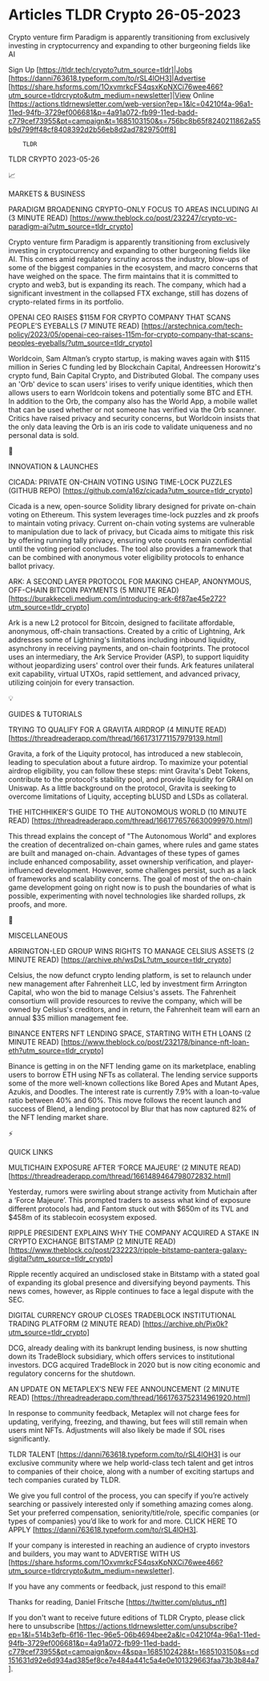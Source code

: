 # Articles TLDR Crypto 26-05-2023

Crypto venture firm Paradigm is apparently transitioning from
exclusively investing in cryptocurrency and expanding to other
burgeoning fields like AI  

Sign Up [https://tldr.tech/crypto?utm_source=tldr]|Jobs
[https://danni763618.typeform.com/to/rSL4lOH3]|Advertise
[https://share.hsforms.com/1OxvmrkcFS4qsxKpNXCi76wee466?utm_source=tldrcrypto&utm_medium=newsletter]|View
Online
[https://actions.tldrnewsletter.com/web-version?ep=1&lc=04210f4a-96a1-11ed-94fb-3729ef006681&p=4a91a072-fb99-11ed-badd-c779cef73955&pt=campaign&t=1685103150&s=756bc8b65f8240211862a55b9d799ff48cf8408392d2b56eb8d2ad7829750ff8]


		TLDR 

TLDR CRYPTO 2023-05-26

📈 

MARKETS & BUSINESS

PARADIGM BROADENING CRYPTO-ONLY FOCUS TO AREAS INCLUDING AI (3 MINUTE
READ)
[https://www.theblock.co/post/232247/crypto-vc-paradigm-ai?utm_source=tldr_crypto]


Crypto venture firm Paradigm is apparently transitioning from
exclusively investing in cryptocurrency and expanding to other
burgeoning fields like AI. This comes amid regulatory scrutiny across
the industry, blow-ups of some of the biggest companies in the
ecosystem, and macro concerns that have weighed on the space. The firm
maintains that it is committed to crypto and web3, but is expanding
its reach. The company, which had a significant investment in the
collapsed FTX exchange, still has dozens of crypto-related firms in
its portfolio. 

OPENAI CEO RAISES $115M FOR CRYPTO COMPANY THAT SCANS PEOPLE’S
EYEBALLS (7 MINUTE READ)
[https://arstechnica.com/tech-policy/2023/05/openai-ceo-raises-115m-for-crypto-company-that-scans-peoples-eyeballs/?utm_source=tldr_crypto]


Worldcoin, Sam Altman’s crypto startup, is making waves again with
$115 million in Series C funding led by Blockchain Capital, Andreessen
Horowitz's crypto fund, Bain Capital Crypto, and Distributed Global.
The company uses an 'Orb' device to scan users' irises to verify
unique identities, which then allows users to earn Worldcoin tokens
and potentially some BTC and ETH. In addition to the Orb, the company
also has the World App, a mobile wallet that can be used whether or
not someone has verified via the Orb scanner. Critics have raised
privacy and security concerns, but Worldcoin insists that the only
data leaving the Orb is an iris code to validate uniqueness and no
personal data is sold. 

🚀 

INNOVATION & LAUNCHES

CICADA: PRIVATE ON-CHAIN VOTING USING TIME-LOCK PUZZLES (GITHUB REPO)
[https://github.com/a16z/cicada?utm_source=tldr_crypto] 

Cicada is a new, open-source Solidity library designed for private
on-chain voting on Ethereum. This system leverages time-lock puzzles
and zk proofs to maintain voting privacy. Current on-chain voting
systems are vulnerable to manipulation due to lack of privacy, but
Cicada aims to mitigate this risk by offering running tally privacy,
ensuring vote counts remain confidential until the voting period
concludes. The tool also provides a framework that can be combined
with anonymous voter eligibility protocols to enhance ballot privacy. 

ARK: A SECOND LAYER PROTOCOL FOR MAKING CHEAP, ANONYMOUS, OFF-CHAIN
BITCOIN PAYMENTS (5 MINUTE READ)
[https://burakkeceli.medium.com/introducing-ark-6f87ae45e272?utm_source=tldr_crypto]


Ark is a new L2 protocol for Bitcoin, designed to facilitate
affordable, anonymous, off-chain transactions. Created by a critic of
Lightning, Ark addresses some of Lightning's limitations including
inbound liquidity, asynchrony in receiving payments, and on-chain
footprints. The protocol uses an intermediary, the Ark Service
Provider (ASP), to support liquidity without jeopardizing users'
control over their funds. Ark features unilateral exit capability,
virtual UTXOs, rapid settlement, and advanced privacy, utilizing
coinjoin for every transaction. 

💡 

GUIDES & TUTORIALS

TRYING TO QUALIFY FOR A GRAVITA AIRDROP (4 MINUTE READ)
[https://threadreaderapp.com/thread/1661731771157979139.html] 

Gravita, a fork of the Liquity protocol, has introduced a new
stablecoin, leading to speculation about a future airdrop. To maximize
your potential airdrop eligibility, you can follow these steps: mint
Gravita's Debt Tokens, contribute to the protocol's stability pool,
and provide liquidity for GRAI on Uniswap. As a little background on
the protocol, Gravita is seeking to overcome limitations of Liquity,
accepting bLUSD and LSDs as collateral. 

THE HITCHHIKER'S GUIDE TO THE AUTONOMOUS WORLD (10 MINUTE READ)
[https://threadreaderapp.com/thread/1661776576630099970.html] 

This thread explains the concept of "The Autonomous World" and
explores the creation of decentralized on-chain games, where rules and
game states are built and managed on-chain. Advantages of these types
of games include enhanced composability, asset ownership verification,
and player-influenced development. However, some challenges persist,
such as a lack of frameworks and scalability concerns. The goal of
most of the on-chain game development going on right now is to push
the boundaries of what is possible, experimenting with novel
technologies like sharded rollups, zk proofs, and more. 

🦄 

MISCELLANEOUS

ARRINGTON-LED GROUP WINS RIGHTS TO MANAGE CELSIUS ASSETS (2 MINUTE
READ) [https://archive.ph/wsDsL?utm_source=tldr_crypto] 

Celsius, the now defunct crypto lending platform, is set to relaunch
under new management after Fahrenheit LLC, led by investment firm
Arrington Capital, who won the bid to manage Celsius's assets. The
Fahrenheit consortium will provide resources to revive the company,
which will be owned by Celsius's creditors, and in return, the
Fahrenheit team will earn an annual $35 million management fee. 

BINANCE ENTERS NFT LENDING SPACE, STARTING WITH ETH LOANS (2 MINUTE
READ)
[https://www.theblock.co/post/232178/binance-nft-loan-eth?utm_source=tldr_crypto]


Binance is getting in on the NFT lending game on its marketplace,
enabling users to borrow ETH using NFTs as collateral. The lending
service supports some of the more well-known collections like Bored
Apes and Mutant Apes, Azukis, and Doodles. The interest rate is
currently 7.9% with a loan-to-value ratio between 40% and 60%. This
move follows the recent launch and success of Blend, a lending
protocol by Blur that has now captured 82% of the NFT lending market
share. 

⚡ 

QUICK LINKS

MULTICHAIN EXPOSURE AFTER ‘FORCE MAJEURE’ (2 MINUTE READ)
[https://threadreaderapp.com/thread/1661489464798072832.html] 

Yesterday, rumors were swirling about strange activity from Mutichain
after a ‘Force Majeure’. This prompted traders to assess what kind
of exposure different protocols had, and Fantom stuck out with $650m
of its TVL and $458m of its stablecoin ecosystem exposed. 

RIPPLE PRESIDENT EXPLAINS WHY THE COMPANY ACQUIRED A STAKE IN CRYPTO
EXCHANGE BITSTAMP (2 MINUTE READ)
[https://www.theblock.co/post/232223/ripple-bitstamp-pantera-galaxy-digital?utm_source=tldr_crypto]


Ripple recently acquired an undisclosed stake in Bitstamp with a
stated goal of expanding its global presence and diversifying beyond
payments. This news comes, however, as Ripple continues to face a
legal dispute with the SEC. 

DIGITAL CURRENCY GROUP CLOSES TRADEBLOCK INSTITUTIONAL TRADING
PLATFORM (2 MINUTE READ)
[https://archive.ph/Pjx0k?utm_source=tldr_crypto] 

DCG, already dealing with its bankrupt lending business, is now
shutting down its TradeBlock subsidiary, which offers services to
institutional investors. DCG acquired TradeBlock in 2020 but is now
citing economic and regulatory concerns for the shutdown. 

AN UPDATE ON METAPLEX’S NEW FEE ANNOUNCEMENT (2 MINUTE READ)
[https://threadreaderapp.com/thread/1661763752314961920.html] 

In response to community feedback, Metaplex will not charge fees for
updating, verifying, freezing, and thawing, but fees will still remain
when users mint NFTs. Adjustments will also likely be made if SOL
rises significantly. 

TLDR TALENT [https://danni763618.typeform.com/to/rSL4lOH3] is our
exclusive community where we help world-class tech talent and get
intros to companies of their choice, along with a number of exciting
startups and tech companies curated by TLDR.

We give you full control of the process, you can specify if you’re
actively searching or passively interested only if something amazing
comes along. Set your preferred compensation, seniority/title/role,
specific companies (or types of companies) you’d like to work for
and more. CLICK HERE TO APPLY
[https://danni763618.typeform.com/to/rSL4lOH3].

If your company is interested in reaching an audience of crypto
investors and builders, you may want to ADVERTISE WITH US
[https://share.hsforms.com/1OxvmrkcFS4qsxKpNXCi76wee466?utm_source=tldrcrypto&utm_medium=newsletter].


If you have any comments or feedback, just respond to this email! 

Thanks for reading, 
Daniel Fritsche [https://twitter.com/plutus_nft] 

If you don't want to receive future editions of TLDR Crypto,
please click here to unsubscribe
[https://actions.tldrnewsletter.com/unsubscribe?ep=1&l=514b3efb-6f16-11ec-96e5-06b4694bee2a&lc=04210f4a-96a1-11ed-94fb-3729ef006681&p=4a91a072-fb99-11ed-badd-c779cef73955&pt=campaign&pv=4&spa=1685102428&t=1685103150&s=cd151631d92e6d934ad385ef8ce7e484a441c5a4e0e101329663faa73b3b84a7].


 